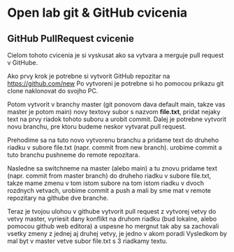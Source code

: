 # Open lab git & GitHub cvicenia

## GitHub PullRequest cvicenie
Cielom tohoto cvicenia je si vyskusat ako sa vytvara a merguje pull request v GitHube.

Ako prvy krok je potrebne si vytvorit GitHub repozitar na https://github.com/new
Po vytvoreni je potrebne si ho pomocou prikazu git clone naklonovat do svojho PC.

Potom vytvorit v branchy master (git ponovom dava default main, takze vas master je potom main) novy textovy subor s nazvom **file.txt**, pridat nejaky text na prvy riadok tohoto suboru a urobit commit.
Dalej je potrebne vytvorit novu branchu, pre ktoru budeme neskor vytvarat pull request.

Prehodime sa na tuto novo vytvorenu branchu a pridame text do druheho riadku v subore file.txt (napr. commit from new branch).
urobime commit a tuto branchu pushneme do remote repozitara.

Nasledne sa switchneme na master (alebo main) a tu znovu pridame text (napr. commit from master branch) do druheho riadku v subore file.txt, takze mame zmenu v tom istom subore na tom istom riadku v dvoch rozdnych vetvach,
urobime commit a push a mali by sme mat v remote repozitary na githube dve branche.


Teraz je tvojou ulohou v githube vytvorit pull request z vytvorej vetvy do vetvy master, vyriesit dany konflikt na druhom riadku (bud lokalne, alebo pomocou github web editora) a uspesne ho mergnut tak aby sa zachovali vsetky zmeny z jednej aj druhej vetvy, je jedno v akom poradi
Vysledkom by mal byt v master vetve subor file.txt s 3 riadkamy textu.
